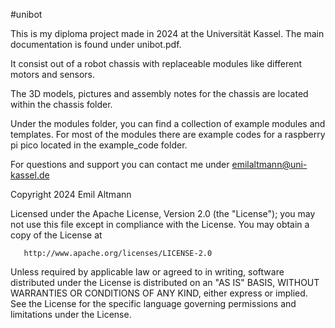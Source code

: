 #unibot

This is my diploma project made in 2024 at the Universität Kassel.
The main documentation is found under unibot.pdf.

It consist out of a robot chassis with replaceable modules like different motors and sensors.

The 3D models, pictures and assembly notes for the chassis are located within the chassis folder.

Under the modules folder, you can find a collection of example modules and templates.
For most of the modules there are example codes for a raspberry pi pico located in the example_code folder.

For questions and support you can contact me under <emilaltmann@uni-kassel.de>


   Copyright 2024 Emil Altmann

   Licensed under the Apache License, Version 2.0 (the "License");
   you may not use this file except in compliance with the License.
   You may obtain a copy of the License at

       http://www.apache.org/licenses/LICENSE-2.0

   Unless required by applicable law or agreed to in writing, software
   distributed under the License is distributed on an "AS IS" BASIS,
   WITHOUT WARRANTIES OR CONDITIONS OF ANY KIND, either express or implied.
   See the License for the specific language governing permissions and
   limitations under the License.